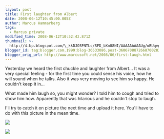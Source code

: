 ```yaml
---
layout: post
title: First laughter from Albert
date: 2008-06-12T10:45:00.005Z
author: Marcus Hammarberg
tags:
  - Marcus private
modified_time: 2008-06-12T10:52:42.871Z
thumbnail: >-
  http://4.bp.blogspot.com/\_kkDJOSPNTLs/SFD_bXm08NI/AAAAAAAAAUg/oBUqvgR-7Fo/s72-c/1.jpg
blogger_id: tag:blogger.com,1999:blog-36533086.post-3606708872668700283
blogger_orig_url: http://www.marcusoft.net/2008/06/first-laugh.html
---
```


Yesterday we heard the first chuckle and laughter from Albert... It was
a very special feeling - for the first time you could sense his voice,
how he will sound when he talks. Also it was very moving to see him so
happy. He couldn't keep it in...

What made him laugh so, you might wonder? I told him to cough and tried
to show him how. Apparently that was hilarious and he couldn't stop to
laugh.

I'll try to catch it on picture the next time and upload it here. You'll
have to do with this picture in the mean time.


<img
src="http://4.bp.blogspot.com/_kkDJOSPNTLs/SFD_bXm08NI/AAAAAAAAAUg/oBUqvgR-7Fo/s400/1.jpg"
id="BLOGGER_PHOTO_ID_5210945614526083282"
style="DISPLAY: block; MARGIN: 0px auto 10px; CURSOR: hand; TEXT-ALIGN: center"
data-border="0" />


<img
src="http://4.bp.blogspot.com/_kkDJOSPNTLs/SFD_q1-u6tI/AAAAAAAAAUo/W8Vsno2Nbmo/s400/DSC_1333.jpg"
id="BLOGGER_PHOTO_ID_5210945880377453266"
style="DISPLAY: block; MARGIN: 0px auto 10px; CURSOR: hand; TEXT-ALIGN: center"
data-border="0" />
